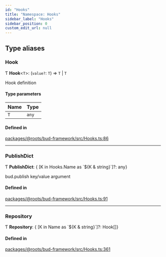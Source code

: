 ```yaml
---
id: "Hooks"
title: "Namespace: Hooks"
sidebar_label: "Hooks"
sidebar_position: 0
custom_edit_url: null
---
```


## Type aliases

### Hook

Ƭ **Hook**<`T`\>: (`value?`: `T`) => `T` \| `T`

Hook definition

#### Type parameters

| Name | Type |
| :------ | :------ |
| `T` | `any` |

#### Defined in

[packages/@roots/bud-framework/src/Hooks.ts:86](https://github.com/roots/bud/blob/017bef370/packages/@roots/bud-framework/src/Hooks.ts#L86)

___

### PublishDict

Ƭ **PublishDict**: { [K in Hooks.Name as \`${K & string}\`]?: any}

bud.publish key/value argument

#### Defined in

[packages/@roots/bud-framework/src/Hooks.ts:91](https://github.com/roots/bud/blob/017bef370/packages/@roots/bud-framework/src/Hooks.ts#L91)

___

### Repository

Ƭ **Repository**: { [K in Name as \`${K & string}\`]?: Hook[]}

#### Defined in

[packages/@roots/bud-framework/src/Hooks.ts:361](https://github.com/roots/bud/blob/017bef370/packages/@roots/bud-framework/src/Hooks.ts#L361)
